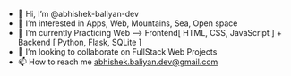 - 👋 Hi, I’m @abhishek-baliyan-dev
- 👀 I’m interested in Apps, Web, Mountains, Sea, Open space
- 🌱 I’m currently Practicing Web --> Frontend[ HTML, CSS, JavaScript ] + Backend [ Python, Flask, SQLite ]
- 💞️ I’m looking to collaborate on FullStack Web Projects
- 📫 How to reach me abhishek.baliyan.dev@gmail.com

<!---
abhishek-baliyan-dev/abhishek-baliyan-dev is a ✨ special ✨ repository because its `README.md` (this file) appears on your GitHub profile.
You can click the Preview link to take a look at your changes.
--->
